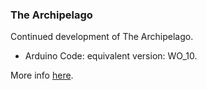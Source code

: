 ### The Archipelago

Continued development of The Archipelago.
  - Arduino Code: equivalent version: WO_10.

More info [here](https://tools-for-things-and-ideas.github.io/waste-objects/).
